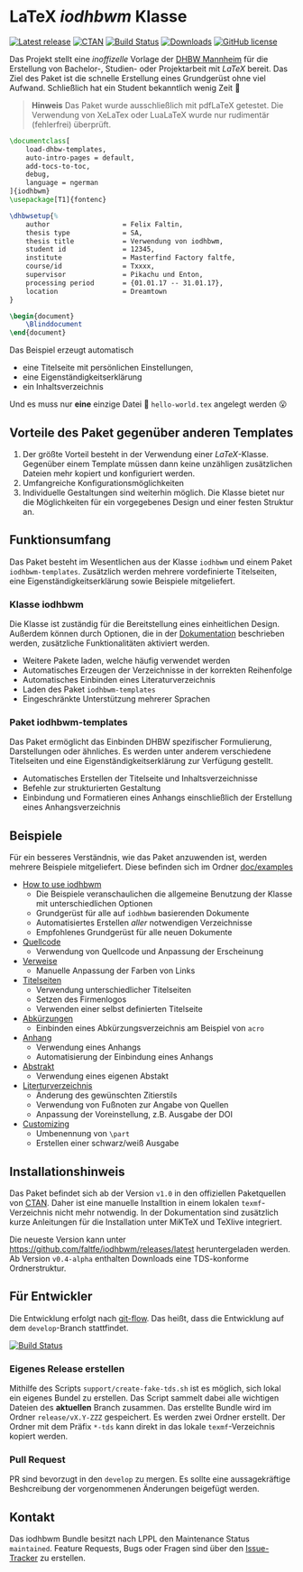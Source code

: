 # LaTeX _iodhbwm_ Klasse

[![Latest
release](https://img.shields.io/github/release/faltfe/iodhbwm.svg?style=flat-square)](https://github.com/faltfe/iodhbwm/releases)
[![CTAN](https://img.shields.io/ctan/v/iodhbwm.svg)](https://www.ctan.org/pkg/iodhbwm)
[![Build Status](https://img.shields.io/travis/faltfe/iodhbwm/master.svg?style=flat-square)](https://travis-ci.org/faltfe/iodhbwm)
[![Downloads](https://img.shields.io/github/downloads/faltfe/iodhbwm/total.svg?style=flat-square)](https://github.com/faltfe/iodhbwm/releases)
[![GitHub license](https://img.shields.io/github/license/faltfe/iodhbwm.svg?style=flat-square)](https://github.com/faltfe/iodhbwm/blob/master/LICENSE)

Das Projekt stellt eine _inoffizelle_ Vorlage der [DHBW Mannheim](http://www.dhbw-mannheim.de) für
die Erstellung von Bachelor-, Studien- oder Projektarbeit mit _LaTeX_ bereit. Das Ziel des Paket ist
die schnelle Erstellung eines Grundgerüst ohne viel Aufwand. Schließlich hat ein Student bekanntlich
wenig Zeit :beer:

> **Hinweis** Das Paket wurde ausschließlich mit pdfLaTeX getestet. Die Verwendung von XeLaTex oder
> LuaLaTeX wurde nur rudimentär (fehlerfrei) überprüft.

```LaTeX
\documentclass[
    load-dhbw-templates,
    auto-intro-pages = default,
    add-tocs-to-toc,
    debug,
    language = ngerman
]{iodhbwm}
\usepackage[T1]{fontenc}

\dhbwsetup{%
    author                  = Felix Faltin,
    thesis type             = SA,
    thesis title            = Verwendung von iodhbwm,
    student id              = 12345,
    institute               = Masterfind Factory faltfe,
    course/id               = Txxxx,
    supervisor              = Pikachu und Enton,
    processing period       = {01.01.17 -- 31.01.17},
    location                = Dreamtown
}

\begin{document}
    \Blinddocument
\end{document}
```

Das Beispiel erzeugt automatisch

- eine Titelseite mit persönlichen Einstellungen,
- eine Eigenständigkeitserklärung
- ein Inhaltsverzeichnis

Und es muss nur **eine** einzige Datei :pencil: `hello-world.tex` angelegt werden :open_mouth:

## Vorteile des Paket gegenüber anderen Templates

1. Der größte Vorteil besteht in der Verwendung einer _LaTeX_-Klasse. Gegenüber einem Template
   müssen dann keine unzähligen zusätzlichen Dateien mehr kopiert und konfiguriert werden.
2. Umfangreiche Konfigurationsmöglichkeiten
3. Individuelle Gestaltungen sind weiterhin möglich. Die Klasse bietet nur die Möglichkeiten für ein
   vorgegebenes Design und einer festen Struktur an.

## Funktionsumfang

Das Paket besteht im Wesentlichen aus der Klasse `iodhbwm` und einem Paket `iodhbwm-templates`.
Zusätzlich werden mehrere vordefinierte Titelseiten, eine Eigenständigkeitserklärung sowie Beispiele
mitgeliefert.

### Klasse iodhbwm

Die Klasse ist zuständig für die Bereitstellung eines einheitlichen Design. Außerdem können durch
Optionen, die in der [Dokumentation](doc/iodhbwm.pdf) beschrieben werden, zusätzliche
Funktionalitäten aktiviert werden.

- Weitere Pakete laden, welche häufig verwendet werden
- Automatisches Erzeugen der Verzeichnisse in der korrekten Reihenfolge
- Automatisches Einbinden eines Literaturverzeichnis
- Laden des Paket `iodhbwm-templates`
- Eingeschränkte Unterstützung mehrerer Sprachen

### Paket iodhbwm-templates

Das Paket ermöglicht das Einbinden DHBW spezifischer Formulierung, Darstellungen oder ähnliches. Es
werden unter anderem verschiedene Titelseiten und eine Eigenständigkeitserklärung zur Verfügung
gestellt.

- Automatisches Erstellen der Titelseite und Inhaltsverzeichnisse
- Befehle zur strukturierten Gestaltung
- Einbindung und Formatieren eines Anhangs einschließlich der Erstellung eines Anhangsverzeichnis

## Beispiele

Für ein besseres Verständnis, wie das Paket anzuwenden ist, werden mehrere Beispiele mitgeliefert.
Diese befinden sich im Ordner [doc/examples](doc/examples)

- [How to use iodhbwm](doc/examples/how-to-use-iodhbwm)
  - Die Beispiele veranschaulichen die allgemeine Benutzung der Klasse mit unterschiedlichen Optionen
  - Grundgerüst für alle auf `iodhbwm` basierenden Dokumente
  - Automatisiertes Erstellen _aller_ notwendigen Verzeichnisse
  - Empfohlenes Grundgerüst für alle neuen Dokumente
- [Quellcode](doc/examples/listings)
  - Verwendung von Quellcode und Anpassung der Erscheinung
- [Verweise](doc/examples/references)
  - Manuelle Anpassung der Farben von Links
- [Titelseiten](doc/examples/titlepages)
  - Verwendung unterschiedlicher Titelseiten
  - Setzen des Firmenlogos
  - Verwenden einer selbst definierten Titelseite
- [Abkürzungen](doc/examples/acronyms)
  - Einbinden eines Abkürzungsverzeichnis am Beispiel von `acro`
- [Anhang](doc/examples/appendix)
  - Verwendung eines Anhangs
  - Automatisierung der Einbindung eines Anhangs
- [Abstrakt](doc/examples/abstract)
  - Verwendung eines eigenen Abstakt
- [Literturverzeichnis](doc/examples/bibliography)
  - Änderung des gewünschten Zitierstils
  - Verwendung von Fußnoten zur Angabe von Quellen
  - Anpassung der Voreinstellung, z.B. Ausgabe der DOI
- [Customizing](doc/examples/customizing)
  - Umbenennung von `\part`
  - Erstellen einer schwarz/weiß Ausgabe

## Installationshinweis

Das Paket befindet sich ab der Version `v1.0` in den offiziellen Paketquellen von
[CTAN](https://www.ctan.org/pkg/iodhbwm). Daher ist eine manuelle Installtion in
einem lokalen `texmf`-Verzeichnis nicht mehr notwendig. In der Dokumentation
sind zusätzlich kurze Anleitungen für die Installation
unter MiKTeX und TeXlive integriert.

Die neueste Version kann unter <https://github.com/faltfe/iodhbwm/releases/latest> heruntergeladen
werden. Ab Version `v0.4-alpha` enthalten Downloads eine TDS-konforme Ordnerstruktur.

## Für Entwickler

Die Entwicklung erfolgt nach [git-flow](https://danielkummer.github.io/git-flow-cheatsheet/). Das
heißt, dass die Entwicklung auf dem `develop`-Branch stattfindet.

[![Build Status](https://img.shields.io/travis/faltfe/iodhbwm/develop.svg?style=flat-square)](https://travis-ci.org/faltfe/iodhbwm)

### Eigenes Release erstellen

Mithilfe des Scripts `support/create-fake-tds.sh` ist es möglich, sich lokal ein eigenes Bundel zu
erstellen. Das Script sammelt dabei alle wichtigen Dateien des **aktuellen** Branch zusammen. Das
erstellte Bundle wird im Ordner `release/vX.Y-ZZZ` gespeichert. Es werden zwei Ordner erstellt. Der
Ordner mit dem Präfix `*-tds` kann direkt in das lokale `texmf`-Verzeichnis kopiert werden.

### Pull Request

PR sind bevorzugt in den `develop` zu mergen. Es sollte eine aussagekräftige Beshcreibung der
vorgenommenen Änderungen beigefügt werden.

## Kontakt

Das iodhbwm Bundle besitzt nach LPPL den Maintenance Status `maintained`. Feature Requests, Bugs
oder Fragen sind über den [Issue-Tracker](https://github.com/faltfe/iodhbwm/issues) zu erstellen.
